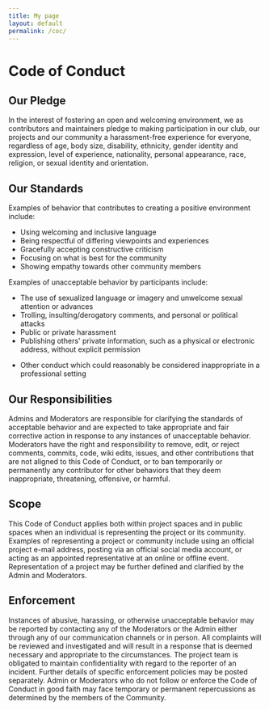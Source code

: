 ```yaml
---
title: My page
layout: default
permalink: /coc/
---
```

<h1 class="has-text-centered">Code of Conduct</h1>
<h2 id="our-pledge">Our Pledge</h2>
<p>In the interest of fostering an open and welcoming environment, we as contributors and maintainers pledge to making participation in our club, our projects and our community a harassment-free experience for everyone, regardless of age, body size, disability, ethnicity, gender identity and expression, level of experience, nationality, personal appearance, race, religion, or sexual identity and orientation.</p>
<h2 id="our-standards">Our Standards</h2>
<p>Examples of behavior that contributes to creating a positive environment include:</p>
<ul>
    <li>Using welcoming and inclusive language<br /></li>
    <li>Being respectful of differing viewpoints and experiences<br /></li>
    <li>Gracefully accepting constructive criticism<br /></li>
    <li>Focusing on what is best for the community<br /></li>
    <li>Showing empathy towards other community members</li>
</ul>
<p>Examples of unacceptable behavior by participants include:</p>
<ul>
    <li>The use of sexualized language or imagery and unwelcome sexual attention or advances<br /></li>
    <li>Trolling, insulting/derogatory comments, and personal or political attacks<br /></li>
    <li>Public or private harassment<br /></li>
    <li>Publishing others' private information, such as a physical or electronic address, without explicit permission<br /></li>
    <li><p>Other conduct which could reasonably be considered inappropriate in a professional setting</p></li>
</ul>
<h2>Our Responsibilities</h2>
<p>Admins and Moderators are responsible for clarifying the standards of acceptable behavior and are expected to take appropriate and fair corrective action in response to any instances of unacceptable behavior. Moderators have the right and responsibility to remove, edit, or reject comments, commits, code, wiki edits, issues, and other contributions that are not aligned to this Code of Conduct, or to ban temporarily or permanently any contributor for other behaviors that they deem inappropriate, threatening, offensive, or harmful.</p>
<h2>Scope</h2>
<p>This Code of Conduct applies both within project spaces and in public spaces when an individual is representing the project or its community. Examples of representing a project or community include using an official project e-mail address, posting via an official social media account, or acting as an appointed representative at an online or offline event. Representation of a project may be further defined and clarified by the Admin and Moderators.</p>
<h2>Enforcement</h2>
<p>Instances of abusive, harassing, or otherwise unacceptable behavior may be reported by contacting any of the Moderators or the Admin either through any of our communication channels or in person. All complaints will be reviewed and investigated and will result in a response that is deemed necessary and appropriate to the circumstances. The project team is obligated to maintain confidentiality with regard to the reporter of an incident. Further details of specific enforcement policies may be posted separately. Admin or Moderators who do not follow or enforce the Code of Conduct in good faith may face temporary or permanent repercussions as determined by the members of the Community.</p>
